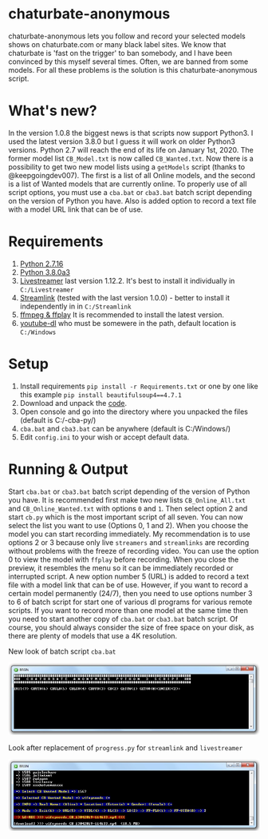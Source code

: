 chaturbate-anonymous
====================
chaturbate-anonymous lets you follow and record your selected models shows on chaturbate.com or many black label sites.
We know that chaturbate is 'fast on the trigger' to ban somebody, and I have been convinced by this myself several times.
Often, we are banned from some models. For all these problems is the solution is this chaturbate-anonymous script.

What's new?
===========
In the version 1.0.8 the biggest news is that scripts now support Python3. I used the latest version 3.8.0 but I guess it will work on older Python3 versions. Python 2.7 will reach the end of its life on January 1st, 2020.
The former model list `CB_Model.txt` is now called `CB_Wanted.txt`. Now there is a possibility to get two new model lists using a `getModels` script (thanks to @keepgoingdev007). The first is a list of all Online models, and the second is a list of Wanted models that are currently online.
To properly use of all script options, you must use a `cba.bat` or `cba3.bat` batch script depending on the version of Python you have.
Also is added option to record a text file with a model URL link that can be of use.

Requirements
============
1. [Python 2.7.16](https://www.python.org/ftp/python/2.7.16/python-2.7.16.msi)
2. [Python 3.8.0a3](https://www.python.org/ftp/python/3.8.0/python-3.8.0a3.exe)
2. [Livestreamer](https://github.com/chrippa/livestreamer/releases) last version 1.12.2. It's best to install it individually in `C:/Livestreamer`
3. [Streamlink](https://github.com/streamlink/streamlink/releases) (tested with the last version 1.0.0) - better to install it independently in in `C:/Streamlink`
4. [ffmpeg & ffplay](https://ffmpeg.zeranoe.com/builds/) It is recommended to install the latest version.
5. [youtube-dl](https://github.com/rg3/youtube-dl) who must be somewere in the path, default location is `C:/Windows`

Setup
=====
1. Install requirements `pip install -r Requirements.txt` or one by one like this example `pip install beautifulsoup4==4.7.1`
2. Download and unpack the [code](https://codeload.github.com/horacio9a/chaturbate-anonymous/zip/master).
3. Open console and go into the directory where you unpacked the files (default is C:/-cba-py/)
4. `cba.bat` and `cba3.bat` can be anywhere (default is C:/Windows/)
5. Edit `config.ini` to your wish or accept default data.

Running & Output
================
Start `cba.bat` or `cba3.bat` batch script depending of the version of Python you have. It is recommended first make two new lists `CB_Online_All.txt` and `CB_Online_Wanted.txt` with options `0` and `1`.
Then select option 2 and start `cb.py` which is the most important script of all seven. You can now select the list you want to use (Options 0, 1 and 2).
When you choose the model you can start recording immediately. My recommendation is to use options 2 or 3 because only live `streamers` and `streamlinks` are recording without problems with the freeze of recording video.
You can use the option 0 to view the model with `ffplay` before recording. When you close the preview, it resembles the menu so it can be immediately recorded or interrupted script.
A new option number 5 (URL) is added to record a text file with a model link that can be of use.
However, if you want to record a certain model permanently (24/7), then you need to use options number 3 to 6 of batch script for start one of various dl programs for various remote scripts.
If you want to record more than one model at the same time then you need to start another copy of `cba.bat` or `cba3.bat` batch script.
Of course, you should always consider the size of free space on your disk, as there are plenty of models that use a 4K resolution.


New look of batch script `cba.bat`

![alt screenshot](./screenshot0.jpg)

Look after replacement of `progress.py` for `streamlink` and `livestreamer`

![alt screenshot](./screenshot1.jpg)
